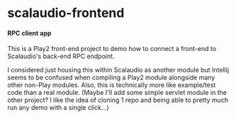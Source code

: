 # scalaudio-frontend
#### RPC client app

This is a Play2 front-end project to demo how to connect a front-end to Scalaudio's back-end RPC endpoint. 

I considered just housing this within Scalaudio as another module but Intellij seems to be confused when compiling a Play2 module alongside many other non-Play modules. Also, this is technically more like example/test code than a real module. (Maybe I'll add some simple servlet module in the other project? I like the idea of cloning 1 repo and being able to pretty much run any demo with a single click...)
